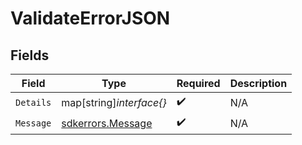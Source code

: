 # ValidateErrorJSON


## Fields

| Field                                               | Type                                                | Required                                            | Description                                         |
| --------------------------------------------------- | --------------------------------------------------- | --------------------------------------------------- | --------------------------------------------------- |
| `Details`                                           | map[string]*interface{}*                            | :heavy_check_mark:                                  | N/A                                                 |
| `Message`                                           | [sdkerrors.Message](../../models/errors/message.md) | :heavy_check_mark:                                  | N/A                                                 |